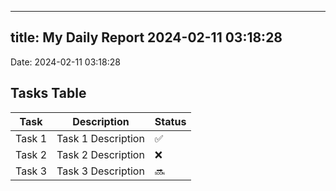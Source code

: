 
---
title: My Daily Report 2024-02-11 03:18:28
---

Date: 2024-02-11 03:18:28

## Tasks Table

| Task | Description | Status |
|------|-------------|--------|
| Task 1 | Task 1 Description | ✅ |
| Task 2 | Task 2 Description | ❌ |
| Task 3 | Task 3 Description | 🔜 |
